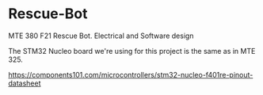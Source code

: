 # Rescue-Bot
MTE 380 F21 Rescue Bot. Electrical and Software design

The STM32 Nucleo board we're using for this project is the same as in MTE 325.

https://components101.com/microcontrollers/stm32-nucleo-f401re-pinout-datasheet